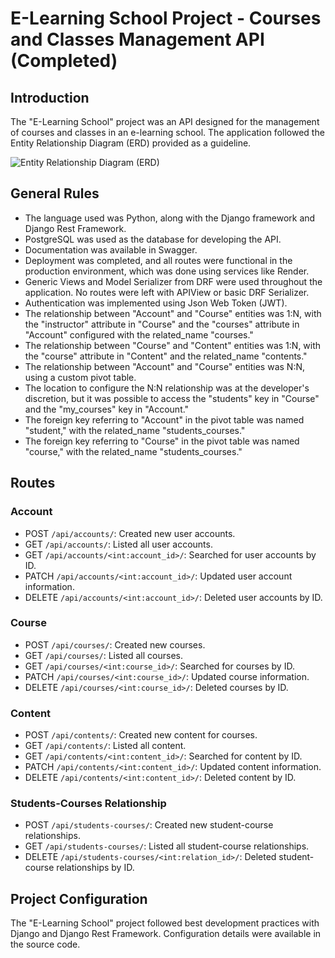 # E-Learning School Project - Courses and Classes Management API (Completed)

## Introduction

The "E-Learning School" project was an API designed for the management of courses and classes in an e-learning school. The application followed the Entity Relationship Diagram (ERD) provided as a guideline.

![Entity Relationship Diagram (ERD)](https://imgur.com/blEuWtp.png)

## General Rules

- The language used was Python, along with the Django framework and Django Rest Framework.
- PostgreSQL was used as the database for developing the API.
- Documentation was available in Swagger.
- Deployment was completed, and all routes were functional in the production environment, which was done using services like Render.
- Generic Views and Model Serializer from DRF were used throughout the application. No routes were left with APIView or basic DRF Serializer.
- Authentication was implemented using Json Web Token (JWT).
- The relationship between "Account" and "Course" entities was 1:N, with the "instructor" attribute in "Course" and the "courses" attribute in "Account" configured with the related_name "courses."
- The relationship between "Course" and "Content" entities was 1:N, with the "course" attribute in "Content" and the related_name "contents."
- The relationship between "Account" and "Course" entities was N:N, using a custom pivot table.
- The location to configure the N:N relationship was at the developer's discretion, but it was possible to access the "students" key in "Course" and the "my_courses" key in "Account."
- The foreign key referring to "Account" in the pivot table was named "student," with the related_name "students_courses."
- The foreign key referring to "Course" in the pivot table was named "course," with the related_name "students_courses."

## Routes

### Account

- POST `/api/accounts/`: Created new user accounts.
- GET `/api/accounts/`: Listed all user accounts.
- GET `/api/accounts/<int:account_id>/`: Searched for user accounts by ID.
- PATCH `/api/accounts/<int:account_id>/`: Updated user account information.
- DELETE `/api/accounts/<int:account_id>/`: Deleted user accounts by ID.

### Course

- POST `/api/courses/`: Created new courses.
- GET `/api/courses/`: Listed all courses.
- GET `/api/courses/<int:course_id>/`: Searched for courses by ID.
- PATCH `/api/courses/<int:course_id>/`: Updated course information.
- DELETE `/api/courses/<int:course_id>/`: Deleted courses by ID.

### Content

- POST `/api/contents/`: Created new content for courses.
- GET `/api/contents/`: Listed all content.
- GET `/api/contents/<int:content_id>/`: Searched for content by ID.
- PATCH `/api/contents/<int:content_id>/`: Updated content information.
- DELETE `/api/contents/<int:content_id>/`: Deleted content by ID.

### Students-Courses Relationship

- POST `/api/students-courses/`: Created new student-course relationships.
- GET `/api/students-courses/`: Listed all student-course relationships.
- DELETE `/api/students-courses/<int:relation_id>/`: Deleted student-course relationships by ID.

## Project Configuration

The "E-Learning School" project followed best development practices with Django and Django Rest Framework. Configuration details were available in the source code.
